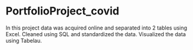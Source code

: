 # PortfolioProject_covid
In this project data was acquired online and separated into 2 tables using Excel.
Cleaned using SQL and standardized the data.
Visualized the data using Tabelau.
